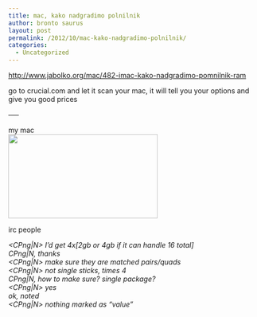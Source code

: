 ```yaml
---
title: mac, kako nadgradimo polnilnik
author: bronto saurus
layout: post
permalink: /2012/10/mac-kako-nadgradimo-polnilnik/
categories:
  - Uncategorized
---
```

<http://www.jabolko.org/mac/482-imac-kako-nadgradimo-pomnilnik-ram>

go to crucial.com and let it scan your mac, it will tell you your options and give you good prices

&#8212;&#8211;

my mac  
[<img src="http://brontosaurusrex.69.mu/wp-content/uploads/2012/10/serial_crucial_mymac-300x169.png" alt="" title="serial_crucial_mymac" width="300" height="169" class="aligncenter size-medium wp-image-2374" />][1]

irc people

*<CPng|N> I&#8217;d get 4x[2gb or 4gb if it can handle 16 total]  
<brontosaurusrex> CPng|N, thanks  
<CPng|N> make sure they are matched pairs/quads  
<CPng|N> not single sticks, times 4  
<brontosaurusrex> CPng|N, how to make sure? single package?  
<CPng|N> yes  
<brontosaurusrex> ok, noted  
<CPng|N> nothing marked as &#8220;value&#8221;*

 [1]: http://brontosaurusrex.69.mu/wp-content/uploads/2012/10/serial_crucial_mymac.png